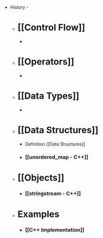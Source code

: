 - History -
	- # **[[Control Flow]]**
		-
	- # **[[Operators]]**
		-
	- # **[[Data Types]]**
		-
	- # **[[Data Structures]]**
		- Definition [[Data Structures]]
		- ### [[unordered_map - C++]]
	- # **[[Objects]]**
		- ### [[stringstream - C++]]
	- # **Examples**
		- ### [[C++ Implementation]]